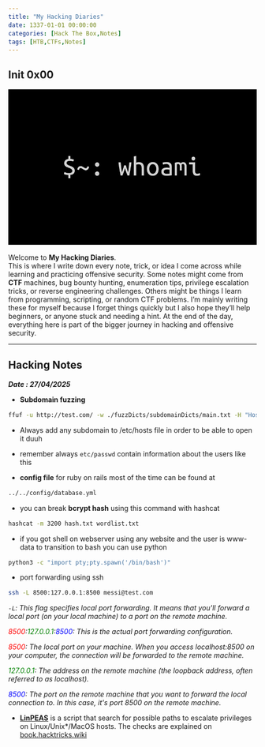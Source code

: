 ```yaml
---
title: "My Hacking Diaries"
date: 1337-01-01 00:00:00 
categories: [Hack The Box,Notes]
tags: [HTB,CTFs,Notes]
---
```

## Init 0x00
![](../whoami.png)


Welcome to **My Hacking Diaries**.  
This is where I write down every note, trick, or idea I come across while learning and practicing offensive security. 
Some notes might come from **CTF** machines, bug bounty hunting, enumeration tips, privilege escalation tricks, or reverse engineering challenges. 
Others might be things I learn from programming, scripting, or random CTF problems. 
I’m mainly writing these for myself because I forget things quickly but I also hope they’ll help beginners, or anyone stuck and needing a hint. At the end of the day, everything here is part of the bigger journey in hacking and offensive security.

---

## Hacking Notes  
**_Date : 27/04/2025_**

- **Subdomain fuzzing**
```bash
ffuf -u http://test.com/ -w ./fuzzDicts/subdomainDicts/main.txt -H "Host:FUZZ.test.com"  -mc 200
```

- Always add any subdomain to /etc/hosts file in order to be able to open it duuh
- remember always `etc/passwd` contain information about the users like this 

- **config file** for ruby on rails most of the time can be found at 
```bash
../../config/database.yml
```
- you can break **bcrypt hash** using this command with hashcat
```bash
hashcat -m 3200 hash.txt wordlist.txt
```
- if you got shell on webserver using any website and the user is www-data to transition to bash you can use python 
```bash
python3 -c "import pty;pty.spawn('/bin/bash')"
```
- port forwarding using ssh 

```bash
ssh -L 8500:127.0.0.1:8500 messi@test.com 
```

_`-L`: This flag specifies local port forwarding. It means that you'll forward a local port (on your local machine) to a port on the remote machine._

_<span style="color:red;">8500</span>:<span style="color:green;">127.0.0.1</span>:<span style="color:blue;">8500</span>: This is the actual port forwarding configuration._

_<span style="color:red;">8500</span>: The local port on your machine. When you access localhost:8500 on your computer, the connection will be forwarded to the remote machine._

_<span style="color:green;">127.0.0.1</span>: The address on the remote machine (the loopback address, often referred to as localhost)._

_<span style="color:blue;">8500</span>: The port on the remote machine that you want to forward the local connection to. In this case, it's port 8500 on the remote machine._

- **[LinPEAS](https://github.com/peass-ng/PEASS-ng/tree/master/linPEAS)** is a script that search for possible paths to escalate privileges on Linux/Unix*/MacOS hosts. The checks are explained on [book.hacktricks.wiki](https://book.hacktricks.wiki)